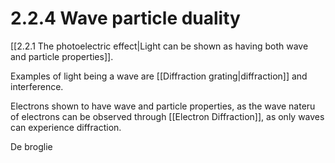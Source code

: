 # 2.2.4 Wave particle duality

[[2.2.1 The photoelectric effect|Light can be shown as having both wave and particle properties]]. 

Examples of light being a wave are [[Diffraction grating|diffraction]] and interference.

Electrons shown to have wave and particle properties, as the wave nateru of electrons can be observed through [[Electron Diffraction]], as only waves can experience diffraction.

De broglie 